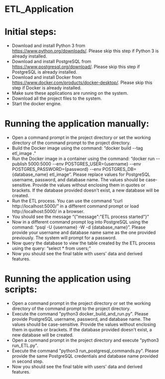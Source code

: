 # ETL_Application

# Initial steps:
* Download and install Python 3 from https://www.python.org/downloads/. Please skip this step if Python 3 is already installed.
* Download and install PostgreSQL from https://www.postgresql.org/download/. Please skip this step if PostgreSQL is already installed.
* Download and install Docker from https://www.docker.com/products/docker-desktop/. Please skip this step if Docker is already installed.
* Make sure these applications are running on the system.
* Download all the project files to the system.
* Start the docker engine.

# Running the application manually:
* Open a command prompt in the project directory or set the working directory of the command prompt to the project directory.
* Build the Docker image using the command: “docker build --tag etl_image .”
* Run the Docker image in a container using the command: “docker run --publish 5000:5000 --env POSTGRES_USER={username} --env POSTGRES_PASSWORD={password} --env POSTGRES_DB={database_name} etl_image”. Please replace values for PostgreSQL username, password, and database name. The values should be case-sensitive. Provide the values without enclosing them in quotes or brackets. If the database provided doesn't exist, a new database will be created.
* Run the ETL process. You can use the command “curl http://localhost:5000/” in a different command prompt or load http://localhost:5000/ in a browser.
* You should see the message “{"message":"ETL process started"}”
* Now in a different command prompt log into PostgreSQL using the command: “psql -U {username} -W -d {database_name}”. Please provide your username and database name same as the one provided previously. The system will prompt for a password.
* Now query the database to view the table created by the ETL process using the query: “select * from users;”
* Now you should see the final table with users' data and derived features.

# Running the application using scripts:
* Open a command prompt in the project directory or set the working directory of the command prompt to the project directory.
* Execute the command "python3 docker_build_and_run.py". Please provide PostgreSQL username, password, and database name. The values should be case-sensitive. Provide the values without enclosing them in quotes or brackets. If the database provided doesn't exist, a new database will be created.
* Open a command prompt in the project directory and execute "python3 run_ETL.py".
* Execute the command "python3 run_postgresql_commands.py". Please provide the same PostgreSQL credentials and database name provided in second step.
* Now you should see the final table with users' data and derived features.
